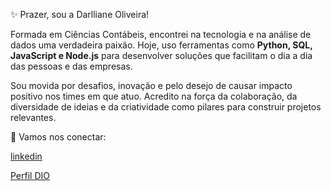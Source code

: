 ✨ Prazer, sou a Darlliane Oliveira!

Formada em Ciências Contábeis, encontrei na tecnologia e na análise de dados uma verdadeira paixão. Hoje, uso ferramentas como **Python, SQL, JavaScript e Node.js** para desenvolver soluções que facilitam o dia a dia das pessoas e das empresas.

Sou movida por desafios, inovação e pelo desejo de causar impacto positivo nos times em que atuo. Acredito na força da colaboração, da diversidade de ideias e da criatividade como pilares para construir projetos relevantes.

🔗 Vamos nos conectar: 

[linkedin](https://www.linkedin.com/in/darlliane-oliveira-697b16376)

[Perfil DIO](https://web.dio.me/users/darllianedso?tab=achievements)
